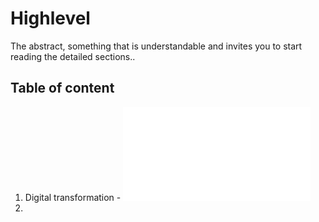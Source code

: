 # Highlevel

The abstract, something that is understandable and invites you to start reading the detailed sections..

##  Table of content
1.  Digital transformation - ![dt](HighLevel/ind.md)
2. 

<!--stackedit_data:
eyJoaXN0b3J5IjpbNjQ5OTM4ODIzLDQzNDQyNzc3OCwtMTYyNT
c4NzI5M119
-->